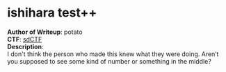 # ishihara test++
**Author of Writeup**: potato\
**CTF**: [sdCTF](https://sdc.tf/)\
**Description**: \
I don't think the person who made this knew what they were doing. Aren’t you supposed to see some kind of number or something in the middle?